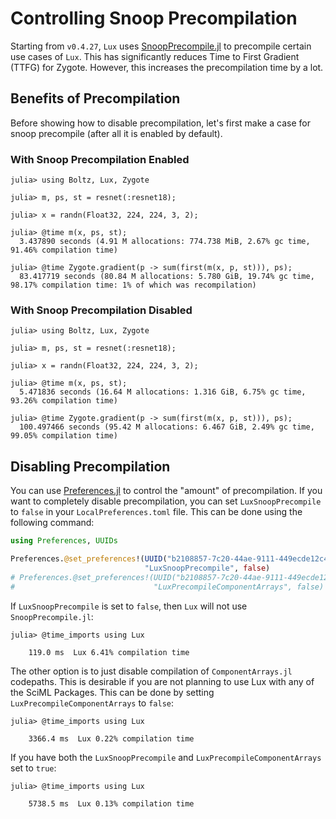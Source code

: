 # Controlling Snoop Precompilation

Starting from `v0.4.27`, `Lux` uses
[SnoopPrecompile.jl](https://timholy.github.io/SnoopCompile.jl/dev/snoop_pc/) to precompile
certain use cases of `Lux`. This has significantly reduces Time to First Gradient (TTFG) for
Zygote. However, this increases the precompilation time by a lot.

## Benefits of Precompilation

Before showing how to disable precompilation, let's first make a case for snoop precompile
(after all it is enabled by default).

### With Snoop Precompilation Enabled

```julia-repl
julia> using Boltz, Lux, Zygote

julia> m, ps, st = resnet(:resnet18);

julia> x = randn(Float32, 224, 224, 3, 2);

julia> @time m(x, ps, st);
  3.437890 seconds (4.91 M allocations: 774.738 MiB, 2.67% gc time, 91.46% compilation time)

julia> @time Zygote.gradient(p -> sum(first(m(x, p, st))), ps);
  83.417719 seconds (80.84 M allocations: 5.780 GiB, 19.74% gc time, 98.17% compilation time: 1% of which was recompilation)
```

### With Snoop Precompilation Disabled

```julia-repl
julia> using Boltz, Lux, Zygote

julia> m, ps, st = resnet(:resnet18);

julia> x = randn(Float32, 224, 224, 3, 2);

julia> @time m(x, ps, st);
  5.471836 seconds (16.64 M allocations: 1.316 GiB, 6.75% gc time, 93.26% compilation time)

julia> @time Zygote.gradient(p -> sum(first(m(x, p, st))), ps);
  100.497466 seconds (95.42 M allocations: 6.467 GiB, 2.49% gc time, 99.05% compilation time)
```

## Disabling Precompilation

You can use [Preferences.jl](https://github.com/JuliaPackaging/Preferences.jl) to control
the "amount" of precompilation. If you want to completely disable precompilation, you can
set `LuxSnoopPrecompile` to `false` in your `LocalPreferences.toml` file. This can be done
using the following command:

```julia
using Preferences, UUIDs

Preferences.@set_preferences!(UUID("b2108857-7c20-44ae-9111-449ecde12c47"),
                              "LuxSnoopPrecompile", false)
# Preferences.@set_preferences!(UUID("b2108857-7c20-44ae-9111-449ecde12c47"),
#                               "LuxPrecompileComponentArrays", false)
```

If `LuxSnoopPrecompile` is set to `false`, then `Lux` will not use `SnoopPrecompile.jl`:

```julia-repl
julia> @time_imports using Lux

    119.0 ms  Lux 6.41% compilation time
```

The other option is to just disable compilation of `ComponentArrays.jl` codepaths. This is
desirable if you are not planning to use Lux with any of the SciML Packages. This can be
done by setting `LuxPrecompileComponentArrays` to `false`:

```julia-repl
julia> @time_imports using Lux

    3366.4 ms  Lux 0.22% compilation time
```

If you have both the `LuxSnoopPrecompile` and `LuxPrecompileComponentArrays` set to `true`:

```julia-repl
julia> @time_imports using Lux

    5738.5 ms  Lux 0.13% compilation time
```
